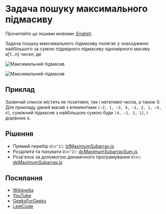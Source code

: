 # Задача пошуку максимального підмасиву

_Прочитайте це іншими мовами:_
[_English_](README.md).

Задача пошуку максимального підмасиву полягає у знаходженні найбільшого за 
сумою підрядного підмасиву одномірного масиву a[1...n] чисел, де

![Максимальний підмасив](https://wikimedia.org/api/rest_v1/media/math/render/svg/e8960f093107b71b21827e726e2bad8b023779b2)

![Максимальний підмасив](https://www.geeksforgeeks.org/wp-content/uploads/kadane-Algorithm.png)

## Приклад

Зазвичай список містить як позитивні, так і негативні числа, а також 0. 
Для прикладу даний масив з елементами `[−2, 1, −3, 4, −1, 2, 1, −5, 4]`, 
суміжний підмасив з найбільшою сумою буде `[4, −1, 2, 1]`, і дорівнює `6`.

## Рішення

- Прямий перебір `O(n^2)`: [bfMaximumSubarray.js](./bfMaximumSubarray.js)
- Розділити та панувати `O(n^2)`: [dcMaximumSubarraySum.js](./dcMaximumSubarraySum.js)
- Розв'язок за допомогою динамічного програмування `O(n)`: [dpMaximumSubarray.js](./dpMaximumSubarray.js)

## Посилання

- [Wikipedia](https://en.wikipedia.org/wiki/Maximum_subarray_problem)
- [YouTube](https://www.youtube.com/watch?v=ohHWQf1HDfU&list=PLLXdhg_r2hKA7DPDsunoDZ-Z769jWn4R8)
- [GeeksForGeeks](https://www.geeksforgeeks.org/largest-sum-contiguous-subarray/)
- [LeetCode](https://leetcode.com/explore/interview/card/top-interview-questions-easy/97/dynamic-programming/566/discuss/1595195/C++Python-7-Simple-Solutions-w-Explanation-or-Brute-Force-+-DP-+-Kadane-+-Divide-and-Conquer)
